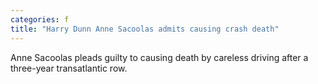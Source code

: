 ```yaml
---
categories: f
title: "Harry Dunn Anne Sacoolas admits causing crash death"
---
```

Anne Sacoolas pleads guilty to causing death by careless driving after a three-year transatlantic row.